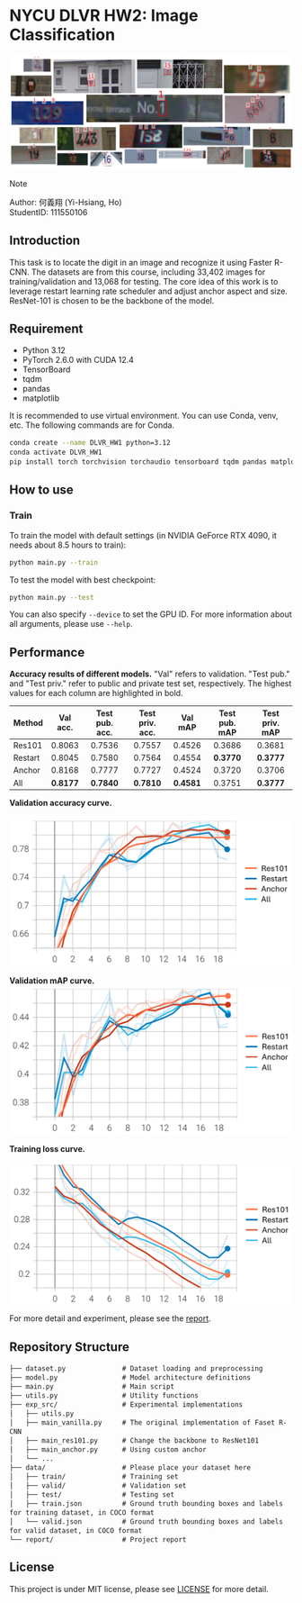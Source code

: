 # NYCU DLVR HW2: Image Classification

![image](cover.png)

>[!NOTE]
> Author: 何義翔 (Yi-Hsiang, Ho)  
> StudentID: 111550106

## Introduction

This task is to locate the digit in an image and recognize it using Faster R-CNN. The datasets are from this course, including 33,402 images for training/validation and 13,068 for testing. The core idea of this work is to leverage restart learning rate scheduler and adjust anchor aspect and size. ResNet-101 is chosen to be the backbone of the model.

## Requirement

- Python 3.12
- PyTorch 2.6.0 with CUDA 12.4
- TensorBoard
- tqdm
- pandas
- matplotlib

It is recommended to use virtual environment. You can use Conda, venv, etc. The following commands are for Conda.

```bash
conda create --name DLVR_HW1 python=3.12
conda activate DLVR_HW1
pip install torch torchvision torchaudio tensorboard tqdm pandas matplotlib
```

## How to use

### Train

To train the model with default settings (in NVIDIA GeForce RTX 4090, it needs about 8.5 hours to train):

```bash
python main.py --train
```

To test the model with best checkpoint:

```bash
python main.py --test
```

You can also specify `--device` to set the GPU ID. For more information about all arguments, please use `--help`.

## Performance

**Accuracy results of different models.** "Val" refers to validation. "Test pub." and "Test priv." refer to public and private test set, respectively. The highest values for each column are highlighted in bold.

| Method  | Val acc.   | Test pub. acc.  | Test priv. acc. | Val mAP    | Test pub. mAP   | Test priv. mAP |
| ------- | :--------: | :-------------: | :-------------: | :--------: | :-------------: | :-------------: |
| Res101  | 0.8063     | 0.7536          | 0.7557          | 0.4526     | 0.3686          | 0.3681          |
| Restart | 0.8045     | 0.7580          | 0.7564          | 0.4554     | **0.3770**      | **0.3777**      |
| Anchor  | 0.8168     | 0.7777          | 0.7727          | 0.4524     | 0.3720          | 0.3706          |
| All     | **0.8177** | **0.7840**      | **0.7810**      | **0.4581** | 0.3751          | **0.3777**      |

**Validation accuracy curve.**

![image](report/assets/val_acc.png)

**Validation mAP curve.**
![image](report/assets/val_mAP.png)

**Training loss curve.**

![image](report/assets/train_loss.png)

For more detail and experiment, please see the [report](/report/report.pdf).

## Repository Structure

```
├── dataset.py              # Dataset loading and preprocessing
├── model.py                # Model architecture definitions
├── main.py                 # Main script
├── utils.py                # Utility functions
├── exp_src/                # Experimental implementations
│   ├── utils.py
│   ├── main_vanilla.py     # The original implementation of Faset R-CNN
│   ├── main_res101.py      # Change the backbone to ResNet101
│   ├── main_anchor.py      # Using custom anchor
│   └── ...
├── data/                   # Please place your dataset here
│   ├── train/              # Training set
│   ├── valid/              # Validation set
│   ├── test/               # Testing set
│   ├── train.json          # Ground truth bounding boxes and labels for training dataset, in COCO format
│   └── valid.json          # Ground truth bounding boxes and labels for valid dataset, in COCO format
└── report/                 # Project report
```

## License
This project is under MIT license, please see [LICENSE](LICENSE) for more detail.
